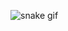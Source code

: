 
<!---
RafaelaDOT/RafaelaDOT is a ✨ special ✨ repository because its `README.md` (this file) appears on your GitHub profile.
You can click the Preview link to take a look at your changes.
--->
![snake gif](https://github.com/RafaelaDOT/RafaelaDOT/blob/output/github-contribution-grid-snake.svg)
